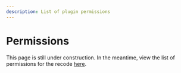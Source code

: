 ```yaml
---
description: List of plugin permissions
---
```


# Permissions

This page is still under construction. In the meantime, view the list of permissions for the recode [here](https://github.com/Archy-X/AureliumSkills/blob/recode/bukkit/src/main/resources/plugin.yml).

